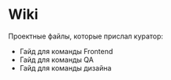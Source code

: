 # Wiki
Проектные файлы, которые прислал куратор:

- Гайд для команды Frontend
- Гайд для команды QA
- Гайд для команды дизайна

